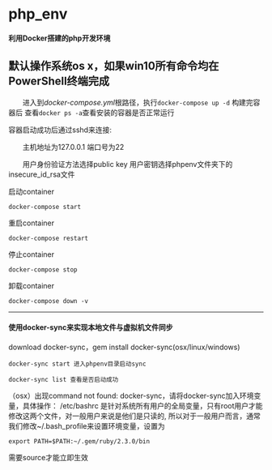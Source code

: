 # php_env
#### 利用Docker搭建的php开发环境

默认操作系统os x，如果win10所有命令均在PowerShell终端完成
---

&emsp;&emsp;进入到*docker-compose.yml*根路径，执行`docker-compose up -d` 构建完容器后
查看`docker ps -a`查看安装的容器是否正常运行

容器启动成功后通过sshd来连接:
   
&emsp;&emsp;主机地址为127.0.0.1 端口号为22

&emsp;&emsp;用户身份验证方法选择public key 用户密钥选择phpenv文件夹下的insecure_id_rsa文件

启动container
 ```
 docker-compose start
 ```
重启container
```
docker-compose restart
```
停止container
```
docker-compose stop
```
卸载container
```
docker-compose down -v
```

---

#### 使用docker-sync来实现本地文件与虚拟机文件同步

download docker-sync，gem install docker-sync(osx/linux/windows)
```
docker-sync start 进入phpenv目录启动sync
```
```
docker-sync list 查看是否启动成功
```
（osx）出现command not found: docker-sync，请将docker-sync加入环境变量，具体操作：
/etc/bashrc 是针对系统所有用户的全局变量，只有root用户才能修改这两个文件，对一般用户来说是他们是只读的,
所以对于一般用户而言，通常我们修改~/.bash_profile来设置环境变量，设置为
```
export PATH=$PATH:~/.gem/ruby/2.3.0/bin
```
需要source才能立即生效






